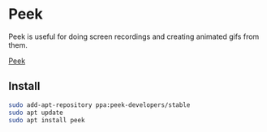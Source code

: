 # Peek

Peek is useful for doing screen recordings and creating animated gifs from them.

<a href="https://github.com/phw/peek" target="_blank" class="md-button">Peek</a>

## Install

```sh
sudo add-apt-repository ppa:peek-developers/stable
sudo apt update
sudo apt install peek
```